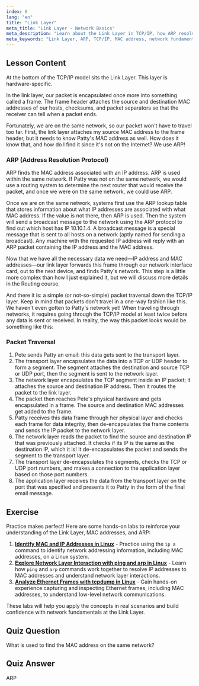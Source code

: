 ```yaml
---
index: 8
lang: "en"
title: "Link Layer"
meta_title: "Link Layer - Network Basics"
meta_description: "Learn about the Link Layer in TCP/IP, how ARP resolves MAC addresses, and packet traversal. Understand network fundamentals with this Linux networking tutorial."
meta_keywords: "Link Layer, ARP, TCP/IP, MAC address, network fundamentals, Linux networking, beginner, tutorial"
---
```


## Lesson Content

At the bottom of the TCP/IP model sits the Link Layer. This layer is hardware-specific.

In the link layer, our packet is encapsulated once more into something called a frame. The frame header attaches the source and destination MAC addresses of our hosts, checksums, and packet separators so that the receiver can tell when a packet ends.

Fortunately, we are on the same network, so our packet won't have to travel too far. First, the link layer attaches my source MAC address to the frame header, but it needs to know Patty's MAC address as well. How does it know that, and how do I find it since it's not on the Internet? We use ARP!

### ARP (Address Resolution Protocol)

ARP finds the MAC address associated with an IP address. ARP is used within the same network. If Patty was not on the same network, we would use a routing system to determine the next router that would receive the packet, and once we were on the same network, we could use ARP.

Once we are on the same network, systems first use the ARP lookup table that stores information about what IP addresses are associated with what MAC address. If the value is not there, then ARP is used. Then the system will send a broadcast message to the network using the ARP protocol to find out which host has IP 10.10.1.4. A broadcast message is a special message that is sent to all hosts on a network (aptly named for sending a broadcast). Any machine with the requested IP address will reply with an ARP packet containing the IP address and the MAC address.

Now that we have all the necessary data we need—IP address and MAC addresses—our link layer forwards this frame through our network interface card, out to the next device, and finds Patty's network. This step is a little more complex than how I just explained it, but we will discuss more details in the Routing course.

And there it is: a simple (or not-so-simple) packet traversal down the TCP/IP layer. Keep in mind that packets don't travel in a one-way fashion like this. We haven't even gotten to Patty's network yet! When traveling through networks, it requires going through the TCP/IP model at least twice before any data is sent or received. In reality, the way this packet looks would be something like this:

### Packet Traversal

1. Pete sends Patty an email: this data gets sent to the transport layer.
2. The transport layer encapsulates the data into a TCP or UDP header to form a segment. The segment attaches the destination and source TCP or UDP port, then the segment is sent to the network layer.
3. The network layer encapsulates the TCP segment inside an IP packet; it attaches the source and destination IP address. Then it routes the packet to the link layer.
4. The packet then reaches Pete's physical hardware and gets encapsulated in a frame. The source and destination MAC addresses get added to the frame.
5. Patty receives this data frame through her physical layer and checks each frame for data integrity, then de-encapsulates the frame contents and sends the IP packet to the network layer.
6. The network layer reads the packet to find the source and destination IP that was previously attached. It checks if its IP is the same as the destination IP, which it is! It de-encapsulates the packet and sends the segment to the transport layer.
7. The transport layer de-encapsulates the segments, checks the TCP or UDP port numbers, and makes a connection to the application layer based on those port numbers.
8. The application layer receives the data from the transport layer on the port that was specified and presents it to Patty in the form of the final email message.

## Exercise

Practice makes perfect! Here are some hands-on labs to reinforce your understanding of the Link Layer, MAC addresses, and ARP:

1. **[Identify MAC and IP Addresses in Linux](https://labex.io/labs/linux-identify-mac-and-ip-addresses-in-linux-592731)** - Practice using the `ip a` command to identify network addressing information, including MAC addresses, on a Linux system.
2. **[Explore Network Layer Interaction with ping and arp in Linux](https://labex.io/labs/linux-explore-network-layer-interaction-with-ping-and-arp-in-linux-592746)** - Learn how `ping` and `arp` commands work together to resolve IP addresses to MAC addresses and understand network layer interactions.
3. **[Analyze Ethernet Frames with tcpdump in Linux](https://labex.io/labs/linux-analyze-ethernet-frames-with-tcpdump-in-linux-592765)** - Gain hands-on experience capturing and inspecting Ethernet frames, including MAC addresses, to understand low-level network communications.

These labs will help you apply the concepts in real scenarios and build confidence with network fundamentals at the Link Layer.

## Quiz Question

What is used to find the MAC address on the same network?

## Quiz Answer

ARP
